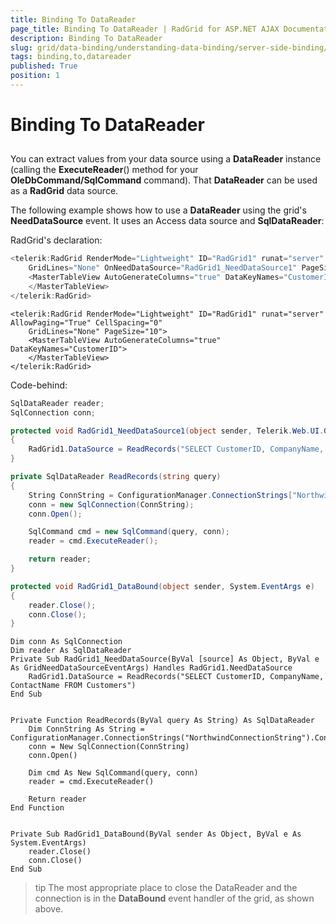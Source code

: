 ```yaml
---
title: Binding To DataReader
page_title: Binding To DataReader | RadGrid for ASP.NET AJAX Documentation
description: Binding To DataReader
slug: grid/data-binding/understanding-data-binding/server-side-binding/various-data-sources/binding-to-datareader
tags: binding,to,datareader
published: True
position: 1
---
```


# Binding To DataReader



## 

You can extract values from your data source using a **DataReader** instance (calling the **ExecuteReader**() method for your **OleDbCommand/SqlCommand** command). That **DataReader** can be used as a **RadGrid** data source.

The following example shows how to use a **DataReader** using the grid's **NeedDataSource** event. It uses an Access data source and **SqlDataReader**:

RadGrid's declaration:



````C#
<telerik:RadGrid RenderMode="Lightweight" ID="RadGrid1" runat="server" AllowPaging="True" CellSpacing="0"
    GridLines="None" OnNeedDataSource="RadGrid1_NeedDataSource1" PageSize="10">
    <MasterTableView AutoGenerateColumns="true" DataKeyNames="CustomerID">
    </MasterTableView>
</telerik:RadGrid>
````
````VB
<telerik:RadGrid RenderMode="Lightweight" ID="RadGrid1" runat="server" AllowPaging="True" CellSpacing="0"
    GridLines="None" PageSize="10">
    <MasterTableView AutoGenerateColumns="true" DataKeyNames="CustomerID">
    </MasterTableView>
</telerik:RadGrid>
````


Code-behind:



````C#
SqlDataReader reader;
SqlConnection conn;

protected void RadGrid1_NeedDataSource1(object sender, Telerik.Web.UI.GridNeedDataSourceEventArgs e)
{
    RadGrid1.DataSource = ReadRecords("SELECT CustomerID, CompanyName, ContactName FROM Customers");
}

private SqlDataReader ReadRecords(string query)
{
    String ConnString = ConfigurationManager.ConnectionStrings["NorthwindConnectionString"].ConnectionString;
    conn = new SqlConnection(ConnString);
    conn.Open();

    SqlCommand cmd = new SqlCommand(query, conn);
    reader = cmd.ExecuteReader();

    return reader;
}

protected void RadGrid1_DataBound(object sender, System.EventArgs e)
{
    reader.Close();
    conn.Close();
}
````
````VB
Dim conn As SqlConnection
Dim reader As SqlDataReader
Private Sub RadGrid1_NeedDataSource(ByVal [source] As Object, ByVal e As GridNeedDataSourceEventArgs) Handles RadGrid1.NeedDataSource
    RadGrid1.DataSource = ReadRecords("SELECT CustomerID, CompanyName, ContactName FROM Customers")
End Sub


Private Function ReadRecords(ByVal query As String) As SqlDataReader
    Dim ConnString As String = ConfigurationManager.ConnectionStrings("NorthwindConnectionString").ConnectionString
    conn = New SqlConnection(ConnString)
    conn.Open()

    Dim cmd As New SqlCommand(query, conn)
    reader = cmd.ExecuteReader()

    Return reader
End Function


Private Sub RadGrid1_DataBound(ByVal sender As Object, ByVal e As System.EventArgs)
    reader.Close()
    conn.Close()
End Sub
````


>tip The most appropriate place to close the DataReader and the connection is in the **DataBound** event handler of the grid, as shown above.
>

